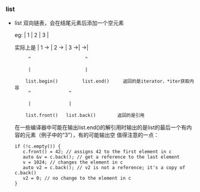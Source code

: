 ### list
   - list 双向链表，会在结尾元素后添加一个空元素
   
      eg: | 1 | 2 | 3 |
      
      实际上是 | 1 -> | 2 -> | 3 ->|  ->|
      
              ^                    ^
              
              |                    |
              
             list.begin()         list.end()     返回的是iterator，*iter获取内容
              ^              ^
              
              |              |
              
             list.front()   list.back()        返回的是引用
      在一些编译器中可能在输出list.end()的解引用时输出的是list的最后一个有内容的元素（例子中的“3”），有的可能输出空
      值得注意的一点：
      ```
      if (!c.empty()) {
         c.front() = 42; // assigns 42 to the first element in c
         auto &v = c.back(); // get a reference to the last element
         v = 1024; // changes the element in c
         auto v2 = c.back(); // v2 is not a reference; it's a copy of c.back()
         v2 = 0; // no change to the element in c
      }
      ```
  
  
